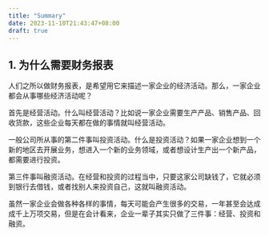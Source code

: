 ```yaml
---
title: "Summary"
date: 2023-11-10T21:43:47+08:00
draft: true
---
```


## 1. 为什么需要财务报表

人们之所以做财务报表，是希望用它来描述一家企业的经济活动。那么，一家企业都会从事哪些经济活动呢？

首先是经营活动。什么叫经营活动？比如说一家企业需要生产产品、销售产品、回收货款，这些企业每天都在做的事情就叫经营活动。

一般公司所从事的第二件事叫投资活动。什么是投资活动？如果一家企业想到一个新的地区去开展业务，想进入一个新的业务领域，或者想设计生产出一个新产品，都需要进行投资。

第三件事叫融资活动。在经营和投资的过程当中，只要这家公司缺钱了，它就必须到银行去借钱，或者找别人来投资自己，这就叫融资活动。

虽然一家企业会做各种各样的事情，每天可能会产生很多的交易，一年甚至会达成成千上万项交易，但是在会计看来，企业一辈子其实只做了三件事：经营、投资和融资。
